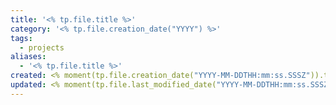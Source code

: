 ```yaml
---
title: '<% tp.file.title %>'
category: '<% tp.file.creation_date("YYYY") %>'
tags:
  - projects
aliases:
  - '<% tp.file.title %>'
created: <% moment(tp.file.creation_date("YYYY-MM-DDTHH:mm:ss.SSSZ")).toISOString() %>
updated: <% moment(tp.file.last_modified_date("YYYY-MM-DDTHH:mm:ss.SSSZ")).toISOString() %>
---
```


